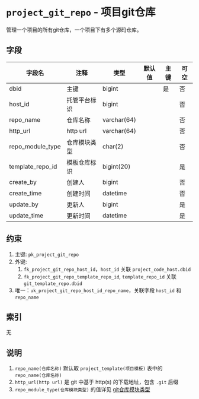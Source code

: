# `project_git_repo` - 项目git仓库

管理一个项目的所有git仓库，一个项目下有多个源码仓库。

## 字段

| 字段名           | 注释         | 类型        | 默认值 | 主键 | 可空 |
| ---------------- | ------------ | ----------- | ------ | ---- | ---- |
| dbid             | 主键         | bigint      |        | 是   | 否   |
| host_id          | 托管平台标识 | bigint      |        |      | 否   |
| repo_name        | 仓库名称     | varchar(64) |        |      | 否   |
| http_url         | http url     | varchar(64) |        |      | 否   |
| repo_module_type | 仓库模块类型 | char(2)     |        |      | 否   |
| template_repo_id | 模板仓库标识 | bigint(20)  |        |      | 是   |
| create_by        | 创建人       | bigint      |        |      | 否   |
| create_time      | 创建时间     | datetime    |        |      | 否   |
| update_by        | 更新人       | bigint      |        |      | 是   |
| update_time      | 更新时间     | datetime    |        |      | 是   |

## 约束

1. 主键: `pk_project_git_repo`
2. 外键: 
   1. `fk_project_git_repo_host_id`，`host_id` 关联 `project_code_host.dbid`
   2. `fk_project_git_repo_template_repo_id`, `template_repo_id` 关联 `git_template_repo.dbid`
3. 唯一：`uk_project_git_repo_host_id_repo_name`，关联字段 `host_id` 和 `repo_name`

## 索引

无

## 说明

1. `repo_name(仓库名称)` 默认取 `project_template(项目模板)` 表中的 `repo_name(仓库名称)`
2. `http_url(http url)` 是 git 中基于 http(s) 的下载地址，包含 `.git` 后缀
3. `repo_module_type(仓库模块类型)` 的值详见 [git仓库模块类型](../data/dict/2006_git_repo_module_type)
